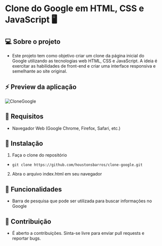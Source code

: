 # Clone do Google em HTML, CSS e JavaScript 🖥️

## 💻 Sobre o projeto

- Este projeto tem como objetivo criar um clone da página inicial do Google utilizando as tecnologias web HTML, CSS e JavaScript. A ideia é exercitar as habilidades de front-end e criar uma interface responsiva e semelhante ao site original.

## ⚡ Preview da aplicação
![CloneGoogle](https://user-images.githubusercontent.com/107281650/227727580-3158dac8-6412-47c5-9fd9-629f2b6f0427.png)

## 📄 Requisitos
- Navegador Web (Google Chrome, Firefox, Safari, etc.)

## 🔗 Instalação
1. Faça o clone do repositório
- ```git clone https://github.com/houstonsbarros/clone-google.git```

2. Abra o arquivo index.html em seu navegador

## 🚀 Funcionalidades
- Barra de pesquisa que pode ser utilizada para buscar informações no Google

## 👥 Contribuição
- É aberto a contribuições. Sinta-se livre para enviar pull requests e reportar bugs.
